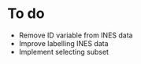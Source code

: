 # To do

* Remove ID variable from INES data
* Improve labelling INES data
* Implement selecting subset